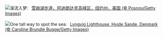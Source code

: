 ![](https://www.bing.com/th?id=OHR.AvalancheLake_ZH-CN1442576083_UHD.jpg&w=1000)溪流入梦:&nbsp;&ensp;[雪崩湖步道，阿迪朗达克高峰区，纽约州，美国 (© Posnov/Getty Images)](https://www.bing.com/th?id=OHR.AvalancheLake_ZH-CN1442576083_UHD.jpg)
<br><br/>
![](https://www.bing.com/th?id=OHR.LyngvigLighthouse_EN-US1600601632_UHD.jpg&w=1000)One tall way to spot the sea:&nbsp;&ensp;[Lyngvig Lighthouse, Hvide Sande, Denmark (© Caroline Brundle Bugge/Getty Images)](https://www.bing.com/th?id=OHR.LyngvigLighthouse_EN-US1600601632_UHD.jpg)
<br><br/>
